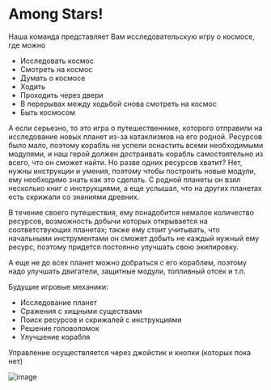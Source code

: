 # Among Stars!

Наша команда представляет Вам исследовательскую игру о космосе, где можно
- Исследовать космос
- Смотреть на космос
- Думать о космосе
- Ходить
- Проходить через двери
- В перерывах между ходьбой снова смотреть на космос
- Быть космосом

А если серьезно, то это игра о путешественнике, которого отправили на исследование новых планет из-за катаклизмов на его родной.
Ресурсов было мало, поэтому корабль не успели оснастить всеми необходимыми модулями, и наш герой должен достраивать корабль самостоятельно из 
всего, что он сможет найти. Но разве одних ресурсов хватит? Нет, нужны инструкции и умения, поэтому чтобы построить новые модули, ему необходимо знать
как это сделать. С родной планеты он взял несколько книг с инструкциями, а еще услышал, что на других планетах есть скрижали со знаниями древних.

В течение своего путешествия, ему понадобится немалое количество ресурсов, возможность добычи которых открывается на соответствующих планетах; также
ему стоит учитывать, что начальными инструментами он сможет добыть не каждый нужный ему ресурс, поэтому придется постоянно улучшать свою экипировку.

А еще не до всех планет можно добраться с его кораблем, поэтому надо улучшать двигатели, защитные модули, топливный отсек и т.п.

Будущие игровые механики:
- Исследование планет
- Сражения с хищными существами
- Поиск ресурсов и скрижалей с инструкциями
- Решение головоломок
- Улучшение корабля

Управление осуществляется через джойстик и кнопки (которых пока нет)

![image](https://user-images.githubusercontent.com/26206411/140522441-6b709199-0b00-422b-a0b9-ed7175e6d29a.png)
